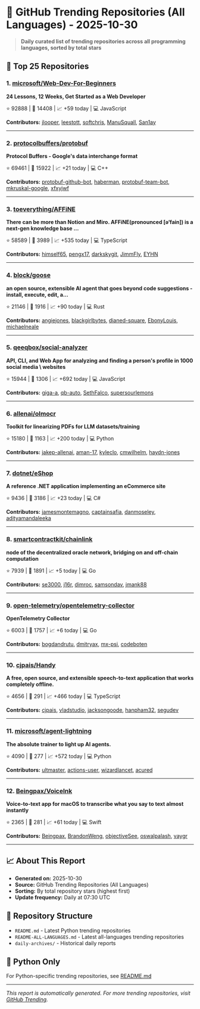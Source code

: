 # 🌟 GitHub Trending Repositories (All Languages) - 2025-10-30

> **Daily curated list of trending repositories across all programming languages, sorted by total stars**

## 🚀 Top 25 Repositories

### 1. [microsoft/Web-Dev-For-Beginners](https://github.com/microsoft/Web-Dev-For-Beginners)

**24 Lessons, 12 Weeks, Get Started as a Web Developer**

⭐ 92888 | 🍴 14408 | 📈 +59 today | 💻 JavaScript

**Contributors:** [jlooper](https://github.com/jlooper), [leestott](https://github.com/leestott), [softchris](https://github.com/softchris), [ManuSquall](https://github.com/ManuSquall), [San1ay](https://github.com/San1ay)

---

### 2. [protocolbuffers/protobuf](https://github.com/protocolbuffers/protobuf)

**Protocol Buffers - Google's data interchange format**

⭐ 69461 | 🍴 15922 | 📈 +21 today | 💻 C++

**Contributors:** [protobuf-github-bot](https://github.com/protobuf-github-bot), [haberman](https://github.com/haberman), [protobuf-team-bot](https://github.com/protobuf-team-bot), [mkruskal-google](https://github.com/mkruskal-google), [xfxyjwf](https://github.com/xfxyjwf)

---

### 3. [toeverything/AFFiNE](https://github.com/toeverything/AFFiNE)

**There can be more than Notion and Miro. AFFiNE(pronounced [ə‘fain]) is a next-gen knowledge base ...**

⭐ 58589 | 🍴 3989 | 📈 +535 today | 💻 TypeScript

**Contributors:** [himself65](https://github.com/himself65), [pengx17](https://github.com/pengx17), [darkskygit](https://github.com/darkskygit), [JimmFly](https://github.com/JimmFly), [EYHN](https://github.com/EYHN)

---

### 4. [block/goose](https://github.com/block/goose)

**an open source, extensible AI agent that goes beyond code suggestions - install, execute, edit, a...**

⭐ 21146 | 🍴 1916 | 📈 +90 today | 💻 Rust

**Contributors:** [angiejones](https://github.com/angiejones), [blackgirlbytes](https://github.com/blackgirlbytes), [dianed-square](https://github.com/dianed-square), [EbonyLouis](https://github.com/EbonyLouis), [michaelneale](https://github.com/michaelneale)

---

### 5. [qeeqbox/social-analyzer](https://github.com/qeeqbox/social-analyzer)

**API, CLI, and Web App for analyzing and finding a person's profile in 1000 social media \ websites**

⭐ 15944 | 🍴 1306 | 📈 +692 today | 💻 JavaScript

**Contributors:** [giga-a](https://github.com/giga-a), [qb-auto](https://github.com/qb-auto), [SethFalco](https://github.com/SethFalco), [supersourlemons](https://github.com/supersourlemons)

---

### 6. [allenai/olmocr](https://github.com/allenai/olmocr)

**Toolkit for linearizing PDFs for LLM datasets/training**

⭐ 15180 | 🍴 1163 | 📈 +200 today | 💻 Python

**Contributors:** [jakep-allenai](https://github.com/jakep-allenai), [aman-17](https://github.com/aman-17), [kyleclo](https://github.com/kyleclo), [cmwilhelm](https://github.com/cmwilhelm), [haydn-jones](https://github.com/haydn-jones)

---

### 7. [dotnet/eShop](https://github.com/dotnet/eShop)

**A reference .NET application implementing an eCommerce site**

⭐ 9436 | 🍴 3186 | 📈 +23 today | 💻 C#

**Contributors:** [jamesmontemagno](https://github.com/jamesmontemagno), [captainsafia](https://github.com/captainsafia), [danmoseley](https://github.com/danmoseley), [adityamandaleeka](https://github.com/adityamandaleeka)

---

### 8. [smartcontractkit/chainlink](https://github.com/smartcontractkit/chainlink)

**node of the decentralized oracle network, bridging on and off-chain computation**

⭐ 7939 | 🍴 1891 | 📈 +5 today | 💻 Go

**Contributors:** [se3000](https://github.com/se3000), [j16r](https://github.com/j16r), [dimroc](https://github.com/dimroc), [samsondav](https://github.com/samsondav), [jmank88](https://github.com/jmank88)

---

### 9. [open-telemetry/opentelemetry-collector](https://github.com/open-telemetry/opentelemetry-collector)

**OpenTelemetry Collector**

⭐ 6003 | 🍴 1757 | 📈 +6 today | 💻 Go

**Contributors:** [bogdandrutu](https://github.com/bogdandrutu), [dmitryax](https://github.com/dmitryax), [mx-psi](https://github.com/mx-psi), [codeboten](https://github.com/codeboten)

---

### 10. [cjpais/Handy](https://github.com/cjpais/Handy)

**A free, open source, and extensible speech-to-text application that works completely offline.**

⭐ 4656 | 🍴 291 | 📈 +466 today | 💻 TypeScript

**Contributors:** [cjpais](https://github.com/cjpais), [vladstudio](https://github.com/vladstudio), [jacksongoode](https://github.com/jacksongoode), [hanpham32](https://github.com/hanpham32), [segudev](https://github.com/segudev)

---

### 11. [microsoft/agent-lightning](https://github.com/microsoft/agent-lightning)

**The absolute trainer to light up AI agents.**

⭐ 4090 | 🍴 277 | 📈 +572 today | 💻 Python

**Contributors:** [ultmaster](https://github.com/ultmaster), [actions-user](https://github.com/actions-user), [wizardlancet](https://github.com/wizardlancet), [acured](https://github.com/acured)

---

### 12. [Beingpax/VoiceInk](https://github.com/Beingpax/VoiceInk)

**Voice-to-text app for macOS to transcribe what you say to text almost instantly**

⭐ 2365 | 🍴 281 | 📈 +61 today | 💻 Swift

**Contributors:** [Beingpax](https://github.com/Beingpax), [BrandonWeng](https://github.com/BrandonWeng), [objectiveSee](https://github.com/objectiveSee), [oswalpalash](https://github.com/oswalpalash), [vaygr](https://github.com/vaygr)

---


## 📈 About This Report

- **Generated on:** 2025-10-30
- **Source:** GitHub Trending Repositories (All Languages)
- **Sorting:** By total repository stars (highest first)
- **Update frequency:** Daily at 07:30 UTC

## 🔗 Repository Structure

- `README.md` - Latest Python trending repositories
- `README-ALL-LANGUAGES.md` - Latest all-languages trending repositories
- `daily-archives/` - Historical daily reports

## 🐍 Python Only

For Python-specific trending repositories, see [README.md](./README.md)

---

*This report is automatically generated. For more trending repositories, visit [GitHub Trending](https://github.com/trending).*
